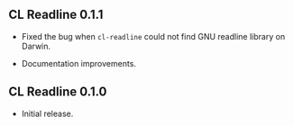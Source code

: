 ## CL Readline 0.1.1

* Fixed the bug when `cl-readline` could not find GNU readline library on
  Darwin.

* Documentation improvements.

## CL Readline 0.1.0

* Initial release.
